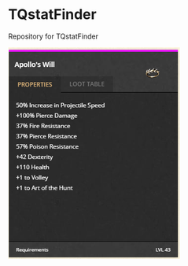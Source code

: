 # TQstatFinder
Repository for TQstatFinder 

![alt text](https://github.com/M2etroline/TQstatFinder/blob/master/Item.png?raw=true)
